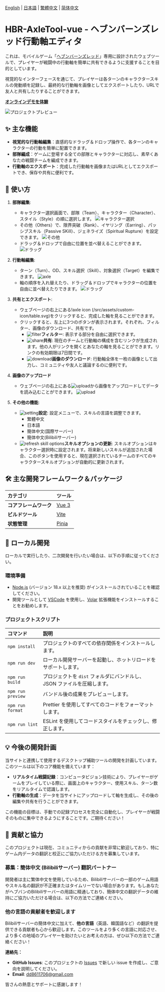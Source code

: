 [English](/docs/README.en.md) | [日本語](/docs/README.ja.md) | [繁體中文](/README.md) | [简体中文](/docs/README.zh-CN.md)

# HBR-AxleTool-vue - ヘブンバーンズレッド行動軸エディタ

これは、モバイルゲーム「[ヘブンバーンズレッド](https://heaven-burns-red.com/)」専用に設計されたウェブツールで、プレイヤーが戦闘中の行動軸を簡単に共有できるように支援することを目的としています。

視覚的なインターフェースを通じて、プレイヤーは各ターンのキャラクタースキルの発動順を記録し、最終的な行動軸を画像としてエクスポートしたり、URLで友人と共有したりすることができます。

**[オンラインデモを体験](https://hbr-axletool.pages.dev/)**

![プロジェクトプレビュー](/image/preview.png)

## ✨ 主な機能

*   **視覚的な行動軸編集**：直感的なドラッグ＆ドロップ操作で、各ターンのキャラクターの行動を簡単に配置できます。
*   **部隊編成**：ゲームに登場する全ての部隊とキャラクターに対応し、素早くあなたの戦闘チームを編成できます。
*   **行動軸のエクスポート**：完成した行動軸を画像またはURLとしてエクスポートでき、保存や共有に便利です。

## 📖 使い方

1.  **部隊編集**:
    *    キャラクター選択画面で、部隊（Team）、キャラクター（Character）、スタイル（Style）の順に選択します。
        ![キャラクター選択](/image/select_char.png)
    *   その他（Others）で、限界突破（Rank）、イヤリング（Earring）、パッシブスキル（Passive SKill）、ジェネライズ（Spiritual Rupture）を設定できます。
        ![その他](/image/select_char_others.png)
    *   ドラッグ＆ドロップで自由に位置を並べ替えることができます。
        ![ドラッグ](/image/select_char_drag&drop.gif)

2.  **行動軸編集**:
    *   ターン（Turn）、OD、スキル選択（Skill）、対象選択（Target）を編集できます。
        ![axle](/image/axle.png)
    *   軸の順序を入れ替えたり、ドラッグ＆ドロップでキャラクターの位置を自由に並べ替えたりできます。
        ![ドラッグ](/image/axle.gif)

3.  **共有とエクスポート**:
    *   ウェブページの右上にある!axle icon (/src/assets/custom-icon/table.svg)をクリックすると、完成した軸を見ることができます。
    *   クリックすると、左上に3つのボタンが表示されます。それぞれ、フィルター、画像のダウンロード、共有です。
        *   ![filter](/src/assets/custom-icon/filter-on.svg)**フィルター**: 表示する部分を自由に選択できます。
        *   ![share](/src/assets/custom-icon/share.svg)**共有**: 現在のチームと行動軸の構成を含むリンクが生成されます。他の人がリンクを開くとあなたの軸を見ることができます。リンクの有効期限は7日間です。
        *   ![download](/src/assets/custom-icon/download.svg)**画像のダウンロード**: 行動軸全体を一枚の画像として出力し、コミュニティや友人と議論するのに便利です。

4.  **画像のアップロード**
    *   ウェブページの右上にある![upload](/src/assets/custom-icon/upload.svg)から画像をアップロードしてデータを読み込むことができます。
    ![upload](/image/upload.gif)

5.  **その他の機能**:
    *   ![setting](/src/assets/custom-icon/setting.svg)**設定**: 設定メニューで、スキルの言語を調整できます。
        *   繁體中文
        *   日本語
        *   簡体中文(国際サーバー)
        *   簡体中文(Bilibiliサーバー)
    * ![refresh skill options](/src/assets/custom-icon/update.svg)**スキルオプションの更新**: スキルオプションはキャラクター選択時に設定されます。将来新しいスキルが追加された場合、このボタンを使用すると、現在選択されているチームのすべてのキャラクタースキルオプションが自動的に更新されます。

## 🛠️ 主な開発フレームワーク＆パッケージ

| カテゴリ | ツール |
| :--- | :--- |
| **コアフレームワーク** | [Vue 3](https://vuejs.org/) |
| **ビルドツール** | [Vite](https://vitejs.dev/) |
| **状態管理** | [Pinia](https://pinia.vuejs.org/) |

## 🚀 ローカル開発

ローカルで実行したり、二次開発を行いたい場合は、以下の手順に従ってください。

### **環境準備**

-   [Node.js](https://nodejs.org/) (バージョン 18.x 以上を推奨) がインストールされていることを確認してください。
-   開発ツールとして [VSCode](https://code.visualstudio.com/) を使用し、[Volar](https://marketplace.visualstudio.com/items?itemName=Vue.volar) 拡張機能をインストールすることをお勧めします。

### **プロジェクトスクリプト**

| コマンド | 説明 |
| :--- | :--- |
| `npm install` | プロジェクトのすべての依存関係をインストールします。 |
| `npm run dev` | ローカル開発サーバーを起動し、ホットリロードをサポートします。 |
| `npm run build` | プロジェクトを `dist` フォルダにバンドルし、JSON ファイルを圧縮します。 |
| `npm run preview` | バンドル後の成果をプレビューします。 |
| `npm run format` | Prettier を使用してすべてのコードをフォーマットします。 |
| `npm run lint` | ESLint を使用してコードスタイルをチェックし、修正します。 |

## 💡 今後の開発計画

当サイトと連携して使用するデスクトップ補助ツールの開発を計画しています。このツールは以下のコア機能を備えています：

-   **リアルタイム戦闘記録**：コンピュータビジョン技術により、プレイヤーがゲームをプレイしている際に、画面上のキャラクター、使用スキル、ターン数をリアルタイムで認識します。
-   **行動軸の生成**：データを当サイトにアップロードして軸を生成し、その後の編集や共有を行うことができます。

この機能の目標は、手動での記録プロセスを完全に自動化し、プレイヤーが戦闘そのものに集中できるようにすることです。ご期待ください！

## 🤝 貢献と協力

このプロジェクトは現在、コミュニティからの貢献を非常に歓迎しており、特にゲーム内データの翻訳と校正にご協力いただける方を募集しています。

### **募集：簡体中文 (Bilibiliサーバー) 翻訳パートナー**

開発者は主に繁体中文を使用しているため、Bilibiliサーバーの一部のゲーム用語やスキル名の翻訳が不正確またはタイムリーでない場合があります。もしあなたがヘブバンのBilibiliサーバーの用語に精通しており、簡体中文の翻訳データの維持にご協力いただける場合は、以下の方法でご連絡ください。

### **他の言語の貢献者を歓迎します**

Bilibiliサーバーの簡体中文に加えて、**他の言語**（英語、韓国語など）の翻訳を提供できる貢献者も心から歓迎します。このツールをより多くの言語に対応させ、より多くの地域のプレイヤーを助けたいとお考えの方は、ぜひ以下の方法でご連絡ください！

**連絡先：**

-   **GitHub Issues**: このプロジェクトの [Issues](https://github.com/FuseFairy/HBR-AxleTool-vue/issues) で新しい issue を作成し、ご意向を説明してください。
-   **Email**: [dd8611706@gmail.com](mailto:dd8611706@gmail.com)

皆さんの熱意とサポートに感謝します！